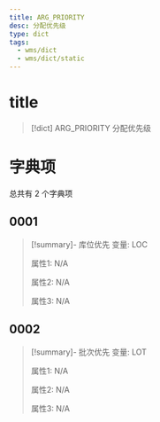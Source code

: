 ```yaml
---
title: ARG_PRIORITY
desc: 分配优先级
type: dict
tags:
  - wms/dict
  - wms/dict/static
---
```

# title
>[!dict] ARG_PRIORITY
> 分配优先级

# 字典项
总共有 2 个字典项
## 0001
>[!summary]- 库位优先
>变量: LOC
>
>属性1: N/A
>
>属性2: N/A
>
>属性3: N/A

## 0002
>[!summary]- 批次优先
>变量: LOT
>
>属性1: N/A
>
>属性2: N/A
>
>属性3: N/A
